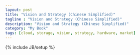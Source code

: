 ```yaml
---
layout: post
title: "Vision and Strategy (Chinese Simplified)"
tagline : "Vision and Strategy (Chinese Simplified)"
description: "Vision and Strategy (Chinese Simplified)"
category: "My Book"
tags: [cloud, storage, vision, strategy, hardware, market]
---
```

{% include JB/setup %}